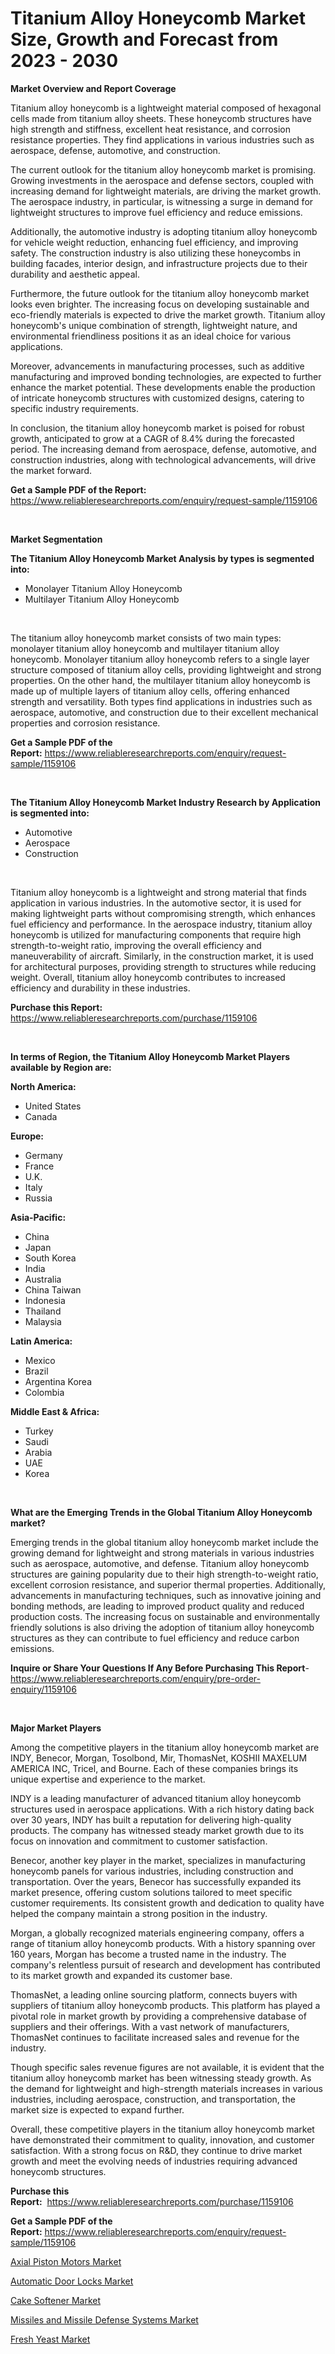 <p><h1>Titanium Alloy Honeycomb Market Size, Growth and Forecast from 2023 - 2030</h1></p><p><strong>Market Overview and Report Coverage</strong></p>
<p><p>Titanium alloy honeycomb is a lightweight material composed of hexagonal cells made from titanium alloy sheets. These honeycomb structures have high strength and stiffness, excellent heat resistance, and corrosion resistance properties. They find applications in various industries such as aerospace, defense, automotive, and construction.</p><p>The current outlook for the titanium alloy honeycomb market is promising. Growing investments in the aerospace and defense sectors, coupled with increasing demand for lightweight materials, are driving the market growth. The aerospace industry, in particular, is witnessing a surge in demand for lightweight structures to improve fuel efficiency and reduce emissions.</p><p>Additionally, the automotive industry is adopting titanium alloy honeycomb for vehicle weight reduction, enhancing fuel efficiency, and improving safety. The construction industry is also utilizing these honeycombs in building facades, interior design, and infrastructure projects due to their durability and aesthetic appeal.</p><p>Furthermore, the future outlook for the titanium alloy honeycomb market looks even brighter. The increasing focus on developing sustainable and eco-friendly materials is expected to drive the market growth. Titanium alloy honeycomb's unique combination of strength, lightweight nature, and environmental friendliness positions it as an ideal choice for various applications.</p><p>Moreover, advancements in manufacturing processes, such as additive manufacturing and improved bonding technologies, are expected to further enhance the market potential. These developments enable the production of intricate honeycomb structures with customized designs, catering to specific industry requirements.</p><p>In conclusion, the titanium alloy honeycomb market is poised for robust growth, anticipated to grow at a CAGR of 8.4% during the forecasted period. The increasing demand from aerospace, defense, automotive, and construction industries, along with technological advancements, will drive the market forward.</p></p>
<p><strong>Get a Sample PDF of the Report:</strong> <a href="https://www.reliableresearchreports.com/enquiry/request-sample/1159106">https://www.reliableresearchreports.com/enquiry/request-sample/1159106</a></p>
<p>&nbsp;</p>
<p><strong>Market Segmentation</strong></p>
<p><strong>The Titanium Alloy Honeycomb Market Analysis by types is segmented into:</strong></p>
<p><ul><li>Monolayer Titanium Alloy Honeycomb</li><li>Multilayer Titanium Alloy Honeycomb</li></ul></p>
<p>&nbsp;</p>
<p><p>The titanium alloy honeycomb market consists of two main types: monolayer titanium alloy honeycomb and multilayer titanium alloy honeycomb. Monolayer titanium alloy honeycomb refers to a single layer structure composed of titanium alloy cells, providing lightweight and strong properties. On the other hand, the multilayer titanium alloy honeycomb is made up of multiple layers of titanium alloy cells, offering enhanced strength and versatility. Both types find applications in industries such as aerospace, automotive, and construction due to their excellent mechanical properties and corrosion resistance.</p></p>
<p><strong>Get a Sample PDF of the Report:</strong>&nbsp;<a href="https://www.reliableresearchreports.com/enquiry/request-sample/1159106">https://www.reliableresearchreports.com/enquiry/request-sample/1159106</a></p>
<p>&nbsp;</p>
<p><strong>The Titanium Alloy Honeycomb Market Industry Research by Application is segmented into:</strong></p>
<p><ul><li>Automotive</li><li>Aerospace</li><li>Construction</li></ul></p>
<p>&nbsp;</p>
<p><p>Titanium alloy honeycomb is a lightweight and strong material that finds application in various industries. In the automotive sector, it is used for making lightweight parts without compromising strength, which enhances fuel efficiency and performance. In the aerospace industry, titanium alloy honeycomb is utilized for manufacturing components that require high strength-to-weight ratio, improving the overall efficiency and maneuverability of aircraft. Similarly, in the construction market, it is used for architectural purposes, providing strength to structures while reducing weight. Overall, titanium alloy honeycomb contributes to increased efficiency and durability in these industries.</p></p>
<p><strong>Purchase this Report:</strong>&nbsp; <a href="https://www.reliableresearchreports.com/purchase/1159106">https://www.reliableresearchreports.com/purchase/1159106</a></p>
<p>&nbsp;</p>
<p><strong>In terms of Region, the Titanium Alloy Honeycomb Market Players available by Region are:</strong></p>
<p>
    <p> <strong> North America: </strong>
        <ul>
            <li>United States</li>
            <li>Canada</li>
        </ul>
        </p> 
    <p> <strong> Europe: </strong>
        <ul>
            <li>Germany</li>
            <li>France</li>
            <li>U.K.</li>
            <li>Italy</li>
            <li>Russia</li>
        </ul>
        </p> 
    <p> <strong> Asia-Pacific: </strong>
        <ul>
            <li>China</li>
            <li>Japan</li>
            <li>South Korea</li>
            <li>India</li>
            <li>Australia</li>
            <li>China Taiwan</li>
            <li>Indonesia</li>
            <li>Thailand</li>
            <li>Malaysia</li>
        </ul>
        </p> 
    <p> <strong> Latin America: </strong>
        <ul>
            <li>Mexico</li>
            <li>Brazil</li>
            <li>Argentina Korea</li>
            <li>Colombia</li>
        </ul>
        </p> 
    <p> <strong> Middle East & Africa: </strong>
        <ul>
            <li>Turkey</li>
            <li>Saudi</li>
            <li>Arabia</li>
            <li>UAE</li>
            <li>Korea</li>
        </ul>
    </p>
    </p>
<p>&nbsp;</p>
<p><strong>What are the Emerging Trends in the Global Titanium Alloy Honeycomb market?</strong></p>
<p><p>Emerging trends in the global titanium alloy honeycomb market include the growing demand for lightweight and strong materials in various industries such as aerospace, automotive, and defense. Titanium alloy honeycomb structures are gaining popularity due to their high strength-to-weight ratio, excellent corrosion resistance, and superior thermal properties. Additionally, advancements in manufacturing techniques, such as innovative joining and bonding methods, are leading to improved product quality and reduced production costs. The increasing focus on sustainable and environmentally friendly solutions is also driving the adoption of titanium alloy honeycomb structures as they can contribute to fuel efficiency and reduce carbon emissions.</p></p>
<p><strong>Inquire or Share Your Questions If Any Before Purchasing This Report</strong>- <a href="https://www.reliableresearchreports.com/enquiry/pre-order-enquiry/1159106">https://www.reliableresearchreports.com/enquiry/pre-order-enquiry/1159106</a></p>
<p>&nbsp;</p>
<p><strong>Major Market Players</strong></p>
<p><p>Among the competitive players in the titanium alloy honeycomb market are INDY, Benecor, Morgan, Tosolbond, Mir, ThomasNet, KOSHII MAXELUM AMERICA INC, Tricel, and Bourne. Each of these companies brings its unique expertise and experience to the market.</p><p>INDY is a leading manufacturer of advanced titanium alloy honeycomb structures used in aerospace applications. With a rich history dating back over 30 years, INDY has built a reputation for delivering high-quality products. The company has witnessed steady market growth due to its focus on innovation and commitment to customer satisfaction.</p><p>Benecor, another key player in the market, specializes in manufacturing honeycomb panels for various industries, including construction and transportation. Over the years, Benecor has successfully expanded its market presence, offering custom solutions tailored to meet specific customer requirements. Its consistent growth and dedication to quality have helped the company maintain a strong position in the industry.</p><p>Morgan, a globally recognized materials engineering company, offers a range of titanium alloy honeycomb products. With a history spanning over 160 years, Morgan has become a trusted name in the industry. The company's relentless pursuit of research and development has contributed to its market growth and expanded its customer base.</p><p>ThomasNet, a leading online sourcing platform, connects buyers with suppliers of titanium alloy honeycomb products. This platform has played a pivotal role in market growth by providing a comprehensive database of suppliers and their offerings. With a vast network of manufacturers, ThomasNet continues to facilitate increased sales and revenue for the industry.</p><p>Though specific sales revenue figures are not available, it is evident that the titanium alloy honeycomb market has been witnessing steady growth. As the demand for lightweight and high-strength materials increases in various industries, including aerospace, construction, and transportation, the market size is expected to expand further.</p><p>Overall, these competitive players in the titanium alloy honeycomb market have demonstrated their commitment to quality, innovation, and customer satisfaction. With a strong focus on R&D, they continue to drive market growth and meet the evolving needs of industries requiring advanced honeycomb structures.</p></p>
<p><strong>Purchase this Report:</strong>&nbsp;&nbsp;<a href="https://www.reliableresearchreports.com/purchase/1159106">https://www.reliableresearchreports.com/purchase/1159106</a></p>
<p></p>
<p><strong>Get a Sample PDF of the Report:</strong>&nbsp;<a href="https://www.reliableresearchreports.com/enquiry/request-sample/1159106">https://www.reliableresearchreports.com/enquiry/request-sample/1159106</a></p>
<p><p><a href="https://medium.com/@siennaferry2023/axial-piston-motors-market-size-growth-forecast-2023-2030-61b4bfa246f8">Axial Piston Motors Market</a></p><p><a href="https://medium.com/@russpollich/automatic-door-locks-market-size-growth-forecast-2023-2030-708c88ca43bd">Automatic Door Locks Market</a></p><p><a href="https://www.linkedin.com/pulse/cake-softener-market-challenges-opportunities-growth-drivers-dccne/">Cake Softener Market</a></p><p><a href="https://github.com/santosh758595/Market-Research-Report-List-1/blob/main/missiles-and-missile-defense-systems-market.md">Missiles and Missile Defense Systems Market</a></p><p><a href="https://www.linkedin.com/pulse/fresh-yeast-market-challenges-opportunities-growth-drivers-pgxbe/">Fresh Yeast Market</a></p></p>